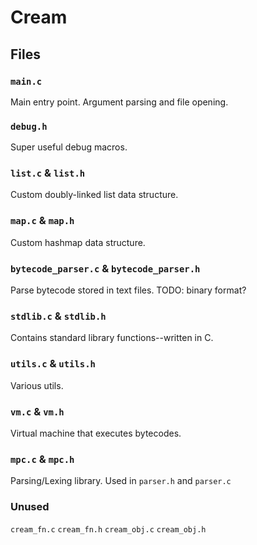 # Cream

## Files

### `main.c`

Main entry point. Argument parsing and file opening. 

### `debug.h`

Super useful debug macros.

### `list.c` & `list.h`

Custom doubly-linked list data structure.

### `map.c` & `map.h`

Custom hashmap data structure. 

### `bytecode_parser.c` & `bytecode_parser.h`

Parse bytecode stored in text files. TODO: binary format?

### `stdlib.c` & `stdlib.h`

Contains standard library functions--written in C.

### `utils.c` & `utils.h`

Various utils. 

### `vm.c` & `vm.h`

Virtual machine that executes bytecodes.

### `mpc.c` & `mpc.h`

Parsing/Lexing library. Used in `parser.h` and `parser.c`

### Unused
`cream_fn.c`
`cream_fn.h`
`cream_obj.c`
`cream_obj.h`

